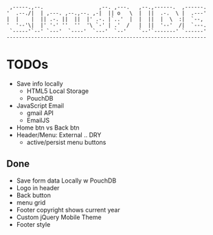      ,-----.,--.                  ,--. ,---.   ,--.,------.  ,------.
    '  .--./|  | ,---. ,--.,--. ,-|  || o   \  |  ||  .-.  \ |  .---'
    |  |    |  || .-. ||  ||  |' .-. |`..'  |  |  ||  |  \  :|  `--, 
    '  '--'\|  |' '-' ''  ''  '\ `-' | .'  /   |  ||  '--'  /|  `---.
     `-----'`--' `---'  `----'  `---'  `--'    `--'`-------' `------'
    ----------------------------------------------------------------- 


# TODOs

- Save info locally
  - HTML5 Local Storage
  - PouchDB
- JavaScript Email
  - gmail API
  - EmailJS
- Home btn vs Back btn
- Header/Menu: External .. DRY
  - active/persist menu buttons

## Done
- Save form data Locally w PouchDB
- Logo in header
- Back button
- menu grid
- Footer copyright shows current year
- Custom jQuery Mobile Theme
- Footer style